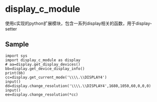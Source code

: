 # display_c_module
使用c实现的python扩展模块，包含一系列display相关的函数，用于display-setter  
## Sample  
```
import sys
import display_c_module as display
# aa=display.get_display_devices()
bb=display.get_device_display_info()
print(bb)
cc=display.get_current_mode('\\\\.\\DISPLAY4')
input()
dd=display.change_resolution('\\\\.\\DISPLAY4',1680,1050,60,0,0,0)
input()
ee=display.change_resolution(*cc)
```
